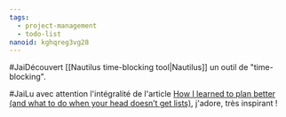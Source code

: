 ```yaml
---
tags:
  - project-management
  - todo-list
nanoid: kghqreg3vg28
---
```

#JaiDécouvert [[Nautilus time-blocking tool|Nautilus]] un outil de "time-blocking".

#JaiLu avec attention l'intégralité de l'article [How I learned to plan better (and what to do when your head doesn’t get lists)](https://lifehacky.net/how-i-learned-to-plan-better-and-what-to-do-when-your-head-doesnt-get-lists-21b79de56464), j'adore, très inspirant !

